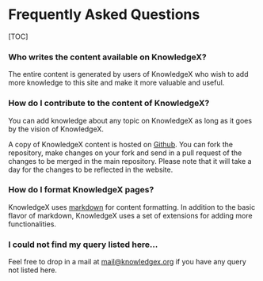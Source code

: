 Frequently Asked Questions
======

[TOC]

### Who writes the content available on KnowledgeX?
The entire content is generated by users of KnowledgeX who wish to add more knowledge to this site and make it more valuable and useful.

### How do I contribute to the content of KnowledgeX?
You can add knowledge about any topic on KnowledgeX as long as it goes by the vision of KnowledgeX.

A copy of KnowledgeX content is hosted on [Github](https://github.com/Somsubhra/knowledgex-repository). You can fork the repository, make changes on your fork and send in a pull request of the changes to be merged in the main repository. Please note that it will take a day for the changes to be reflected in the website.

### How do I format KnowledgeX pages?
KnowledgeX uses [markdown](http://daringfireball.net/projects/markdown/) for content formatting. In addition to the basic flavor of markdown, KnowledgeX uses a set of extensions for adding more functionalities. 

### I could not find my query listed here...
Feel free to drop in a mail at [mail@knowledgex.org](mailto:mail@knowledgex.org) if you have any query not listed here.